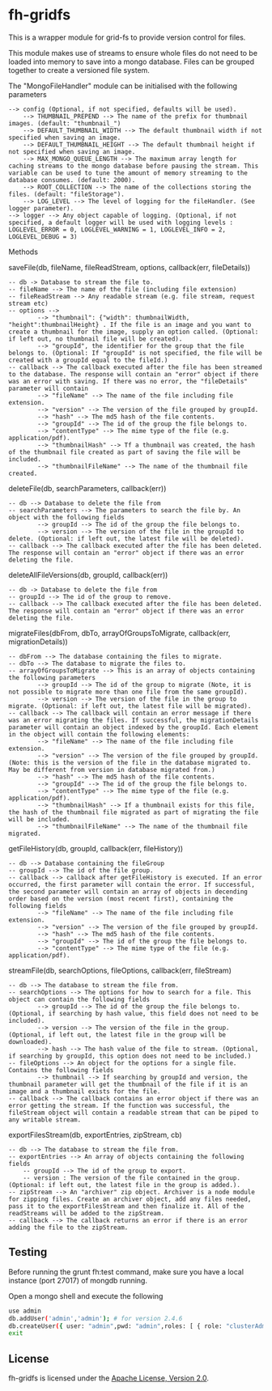 fh-gridfs
=======

This is a wrapper module for grid-fs to provide version control for files.

This module makes use of streams to ensure whole files do not need to be loaded into memory to save into a mongo database. Files can be grouped together to create a versioned file system.

The "MongoFileHandler" module can be initialised with the following parameters

    --> config (Optional, if not specified, defaults will be used).
        --> THUMBNAIL_PREPEND --> The name of the prefix for thumbnail images. (default: "thumbnail_")
        --> DEFAULT_THUMBNAIL_WIDTH --> The default thumbnail width if not specified when saving an image.
        --> DEFAULT_THUMBNAIL_HEIGHT --> The default thumbnail height if not specified when saving an image.
        --> MAX_MONGO_QUEUE_LENGTH --> The maximum array length for caching streams to the mongo database before pausing the stream. This variable can be used to tune the amount of memory streaming to the database consumes. (default: 2000).
        --> ROOT_COLLECTION --> The name of the collections storing the files. (default: "fileStorage").
        --> LOG_LEVEL --> The level of logging for the fileHandler. (See logger parameter).
    --> logger --> Any object capable of logging. (Optional, if not specified, a default logger will be used with logging levels : LOGLEVEL_ERROR = 0, LOGLEVEL_WARNING = 1, LOGLEVEL_INFO = 2, LOGLEVEL_DEBUG = 3)

Methods

saveFile(db, fileName, fileReadStream, options, callback(err, fileDetails))

    -- db -> Database to stream the file to.
    -- fileName --> The name of the file (including file extension)
    -- fileReadStream --> Any readable stream (e.g. file stream, request stream etc)
    -- options -->
            --> "thumbnail": {"width": thumbnailWidth, "height":thumbnailHeight} . If the file is an image and you want to create a thumbnail for the image, supply an option called. (Optional: if left out, no thumbnail file will be created).
            --> "groupId", the identifier for the group that the file belongs to. (Optional: If "groupId" is not specified, the file will be created with a groupId equal to the fileId.)
    -- callback --> The callback executed after the file has been streamed to the database. The response will contain an "error" object if there was an error with saving. If there was no error, the "fileDetails" parameter will contain
            --> "fileName" --> The name of the file including file extension.
            --> "version" --> The version of the file grouped by groupId.
            --> "hash" --> The md5 hash of the file contents.
            --> "groupId" --> The id of the group the file belongs to.
            --> "contentType" --> The mime type of the file (e.g. application/pdf).
            --> "thumbnailHash" --> Tf a thumbnail was created, the hash of the thumbnail file created as part of saving the file will be included.
            --> "thumbnailFileName" --> The name of the thumbnail file created.

deleteFile(db, searchParameters, callback(err))

    -- db --> Database to delete the file from
    -- searchParameters --> The parameters to search the file by. An object with the following fields
            --> groupId --> The id of the group the file belongs to.
            --> version --> The version of the file in the groupId to delete. (Optional: if left out, the latest file will be deleted).
    -- callback --> The callback executed after the file has been deleted. The response will contain an "error" object if there was an error deleting the file.

deleteAllFileVersions(db, groupId, callback(err))

    -- db -> Database to delete the file from
    -- groupId --> The id of the group to remove.
    -- callback --> The callback executed after the file has been deleted. The response will contain an "error" object if there was an error deleting the file.

migrateFiles(dbFrom, dbTo, arrayOfGroupsToMigrate, callback(err, migrationDetails))

    -- dbFrom --> The database containing the files to migrate.
    -- dbTo --> The database to migrate the files to.
    -- arrayOfGroupsToMigrate --> This is an array of objects containing the following parameters
            --> groupId --> The id of the group to migrate (Note, it is not possible to migrate more than one file from the same groupId).
            --> version --> The version of the file in the group to migrate. (Optional: if left out, the latest file will be migrated).
    -- callback --> The callback will contain an error message if there was an error migrating the files. If successful, the migrationDetails parameter will contain an object indexed by the groupId. Each element in the object will contain the following elements:
            --> "fileName" --> The name of the file including file extension.
            --> "version" --> The version of the file grouped by groupId. (Note: this is the version of the file in the database migrated to. May be different from version in database migrated from.)
            --> "hash" --> The md5 hash of the file contents.
            --> "groupId" --> The id of the group the file belongs to.
            --> "contentType" --> The mime type of the file (e.g. application/pdf).
            --> "thumbnailHash" --> If a thumbnail exists for this file, the hash of the thumbnail file migrated as part of migrating the file will be included.
            --> "thumbnailFileName" --> The name of the thumbnail file migrated.

getFileHistory(db, groupId, callback(err, fileHistory))

    -- db --> Database containing the fileGroup
    -- groupId --> The id of the file group.
    -- callback --> callback after getFileHistory is executed. If an error occurred, the first parameter will contain the error. If successful, the second parameter will contain an array of objects in decending order based on the version (most recent first), containing the following fields
            --> "fileName" --> The name of the file including file extension.
            --> "version" --> The version of the file grouped by groupId.
            --> "hash" --> The md5 hash of the file contents.
            --> "groupId" --> The id of the group the file belongs to.
            --> "contentType" --> The mime type of the file (e.g. application/pdf).


streamFile(db, searchOptions, fileOptions, callback(err, fileStream)

    -- db --> The database to stream the file from.
    -- searchOptions --> The options for how to search for a file. This object can contain the following fields
            --> groupId --> The id of the group the file belongs to. (Optional, if searching by hash value, this field does not need to be included).
            --> version --> The version of the file in the group. (Optional, if left out, the latest file in the group will be downloaded).
            --> hash --> The hash value of the file to stream. (Optional, if searching by groupId, this option does not need to be included.)
    -- fileOptions --> An object for the options for a single file. Contains the following fields
            --> thumbnail --> If searching by groupId and version, the thumbnail parameter will get the thumbnail of the file if it is an image and a thumbnail exists for the file.
    -- callback --> The callback contains an error object if there was an error getting the stream. If the function was successful, the fileStream object will contain a readable stream that can be piped to any writable stream.

exportFilesStream(db, exportEntries, zipStream, cb)

    -- db --> The database to stream the file from.
    -- exportEntries --> An array of objects containing the following fields
        -- groupId --> The id of the group to export.
        -- version : The version of the file contained in the group. (Optional: if left out, the latest file in the group is added.).
    -- zipStream --> An "archiver" zip object. Archiver is a node module for zipping files. Create an archiver object, add any files needed, pass it to the exportFilesStream and then finalize it. All of the readStreams will be added to the zipStream.
    -- callback --> The callback returns an error if there is an error adding the file to the zipStream.

## Testing

Before running the grunt fh:test command, make sure you have a local instance (port 27017) of mongdb running.

Open a mongo shell and execute the following
```bash
use admin
db.addUser('admin','admin'); # for version 2.4.6
db.createUser({ user: "admin",pwd: "admin",roles: [ { role: "clusterAdmin", db: "admin" }, { role: "readWriteAnyDatabase", db: "admin" },"readWrite"] }, { w: "majority" , wtimeout: 25000 }); # for versions 2.6.4 or greater
exit
```

## License

fh-gridfs is licensed under the [Apache License, Version 2.0](http://www.apache.org/licenses/).
